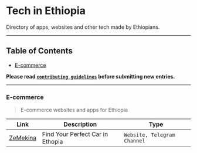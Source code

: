 # Tech in Ethiopia

Directory of apps, websites and other tech made by Ethiopians.

___

## Table of Contents

- [E-commerce](#e-commerce)

**Please read [`contributing guidelines`](https://github.com/harisonfekadu/ethiopian-tech/blob/main/contributing.md) before submitting new entries.**

___

### E-commerce

> E-commerce websites and apps for Ethiopia

| Link | Description | Type |
----------|----------|----
|  [ZeMekina](https://zemekina.com/) | Find Your Perfect Car in Ethopia | `Website, Telegram Channel` |
